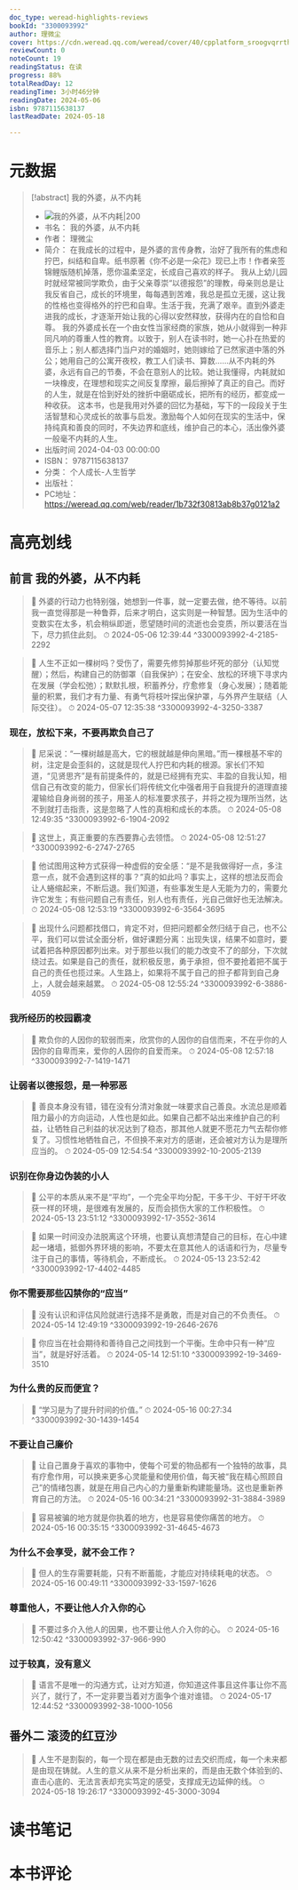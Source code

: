 ```yaml
---
doc_type: weread-highlights-reviews
bookId: "3300093992"
author: 理微尘
cover: https://cdn.weread.qq.com/weread/cover/40/cpplatform_sroogvqrrthwejxvf1q3o4/t7_cpplatform_sroogvqrrthwejxvf1q3o41721797569.jpg
reviewCount: 0
noteCount: 19
readingStatus: 在读
progress: 88%
totalReadDay: 12
readingTime: 3小时46分钟
readingDate: 2024-05-06
isbn: 9787115638137
lastReadDate: 2024-05-18

---
```

# 元数据
> [!abstract] 我的外婆，从不内耗
> - ![ 我的外婆，从不内耗|200](https://cdn.weread.qq.com/weread/cover/40/cpplatform_sroogvqrrthwejxvf1q3o4/t7_cpplatform_sroogvqrrthwejxvf1q3o41721797569.jpg)
> - 书名： 我的外婆，从不内耗
> - 作者： 理微尘
> - 简介： 在我成长的过程中，是外婆的言传身教，治好了我所有的焦虑和拧巴，纠结和自卑。纸书原著《你不必是一朵花》现已上市！作者亲签锦鲤版随机掉落，愿你温柔坚定，长成自己喜欢的样子。
我从上幼儿园时就经常被同学欺负，由于父亲尊崇“以德报怨”的理教，母亲则总是让我反省自己，成长的环境里，每每遇到苦难，我总是孤立无援，这让我的性格也变得格外的拧巴和自卑。生活于我，充满了艰辛。直到外婆走进我的成长，才逐渐开始让我的心得以安然释放，获得内在的自恰和自尊。
我的外婆成长在一个由女性当家经商的家族，她从小就得到一种非同凡响的尊重人性的教育。以致于，别人在读书时，她一心扑在热爱的音乐上；别人都选择门当户对的婚姻时，她则嫁给了已然家道中落的外公；她用自己的公寓开夜校，教工人们读书、算数……从不内耗的外婆，永远有自己的节奏，不会在意别人的比较。她让我懂得，内耗就如一块橡皮，在理想和现实之间反复摩擦，最后擦掉了真正的自己。而好的人生，就是在恰到好处的挫折中磨砺成长，把所有的经历，都变成一种收获。
这本书，也是我用对外婆的回忆为基础，写下的一段段关于生活智慧和心灵成长的故事与启发。激励每个人如何在现实的生活中，保持纯真和善良的同时，不失边界和底线，维护自己的本心，活出像外婆一般毫不内耗的人生。
> - 出版时间 2024-04-03 00:00:00
> - ISBN： 9787115638137
> - 分类： 个人成长-人生哲学
> - 出版社： 
> - PC地址：https://weread.qq.com/web/reader/1b732f30813ab8b37g0121a2

# 高亮划线

## 前言 我的外婆，从不内耗

> 📌 外婆的行动力也特别强，她想到一件事，就一定要去做，绝不等待。以前我一直觉得那是一种鲁莽，后来才明白，这实则是一种智慧。因为生活中的变数实在太多，机会稍纵即逝，愿望随时间的流逝也会变质，所以要活在当下，尽力抓住此刻。 
> ⏱ 2024-05-06 12:39:44 ^3300093992-4-2185-2292

> 📌 人生不正如一棵树吗？受伤了，需要先修剪掉那些坏死的部分（认知觉醒）；然后，构建自己的防御罩（自我保护）；在安全、放松的环境下寻求内在发展（学会松弛）；默默扎根，积蓄养分，疗愈修复（身心发展）；随着能量的积累，我们才有力量、有勇气将枝叶探出保护罩，与外界产生联结（人际交往）。 
> ⏱ 2024-05-07 12:35:38 ^3300093992-4-3250-3387

### 现在，放松下来，不要再欺负自己了

> 📌 尼采说：“一棵树越是高大，它的根就越是伸向黑暗。”而一棵根基不牢的树，注定是会歪斜的，这就是现代人拧巴和内耗的根源。家长们不知道，“见贤思齐”是有前提条件的，就是已经拥有充实、丰盈的自我认知，相信自己有改变的能力，但家长们将传统文化中强者用于自我提升的道理直接灌输给自身尚弱的孩子，用圣人的标准要求孩子，并将之视为理所当然，达不到就打击指责，这是忽略了人性的真相和成长的本质。 
> ⏱ 2024-05-08 12:49:35 ^3300093992-6-1904-2092

> 📌 这世上，真正重要的东西要靠心去领悟。 
> ⏱ 2024-05-08 12:51:27 ^3300093992-6-2747-2765

> 📌 他试图用这种方式获得一种虚假的安全感：“是不是我做得好一点，多注意一点，就不会遇到这样的事？”真的如此吗？事实上，这样的想法反而会让人蜷缩起来，不断后退。我们知道，有些事发生是人无能为力的，需要允许它发生；有些问题自己有责任，别人也有责任，光自己做好也无法解决。 
> ⏱ 2024-05-08 12:53:19 ^3300093992-6-3564-3695

> 📌 出现什么问题都找借口，肯定不对，但把问题都全然归结于自己，也不公平，我们可以尝试全面分析，做好课题分离：出现失误，结果不如意时，要试着把各种原因都列出来。对于那些以我们的能力改变不了的部分，下次就绕过去。如果是自己的责任，就积极反思，勇于承担，但不要抢着把不属于自己的责任也揽过来。人生路上，如果将不属于自己的担子都背到自己身上，人就会越来越累。 
> ⏱ 2024-05-08 12:55:24 ^3300093992-6-3886-4059

### 我所经历的校园霸凌

> 📌 欺负你的人因你的软弱而来，欣赏你的人因你的自信而来，不在乎你的人因你的自卑而来，爱你的人因你的自爱而来。 
> ⏱ 2024-05-08 12:57:18 ^3300093992-7-1419-1471

### 让弱者以德报怨，是一种邪恶

> 📌 善良本身没有错，错在没有分清对象就一味要求自己善良。水流总是顺着阻力最小的方向运动，人性也是如此。如果自己都不站出来维护自己的利益，让牺牲自己利益的状况达到了稳态，那其他人就更不愿花力气去帮你修复了。习惯性地牺牲自己，不但换不来对方的感谢，还会被对方认为是理所应当的。 
> ⏱ 2024-05-09 12:54:54 ^3300093992-10-2005-2139

### 识别在你身边伪装的小人

> 📌 公平的本质从来不是“平均”，一个完全平均分配，干多干少、干好干坏收获一样的环境，是很难有发展的，反而会损伤大家的工作积极性。 
> ⏱ 2024-05-13 23:51:12 ^3300093992-17-3552-3614

> 📌 如果一时间没办法脱离这个环境，也要认真想清楚自己的目标，在心中建起一堵墙，抵御外界环境的影响，不要太在意其他人的话语和行为，尽量专注于自己的事情，等待机会，不断成长。 
> ⏱ 2024-05-13 23:52:42 ^3300093992-17-4402-4485

### 你不需要那些囚禁你的“应当”

> 📌 没有认识和评估风险就进行选择不是勇敢，而是对自己的不负责任。 
> ⏱ 2024-05-14 12:49:19 ^3300093992-19-2646-2676

> 📌 你应当在社会期待和善待自己之间找到一个平衡。生命中只有一种“应当”，就是好好活着。 
> ⏱ 2024-05-14 12:51:10 ^3300093992-19-3469-3510

### 为什么贵的反而便宜？

> 📌 “学习是为了提升时间的价值。” 
> ⏱ 2024-05-16 00:27:34 ^3300093992-30-1439-1454

### 不要让自己廉价

> 📌 让自己置身于喜欢的事物中，使每个可爱的物品都有一个独特的故事，具有疗愈作用，可以换来更多心灵能量和使用价值，每天被“我在精心照顾自己”的情绪包裹，就是在用自己内心的力量重新构建能量场。这也是重新养育自己的方法。 
> ⏱ 2024-05-16 00:34:21 ^3300093992-31-3884-3989

> 📌 容易被骗的地方就是你执着的地方，也是容易使你痛苦的地方。 
> ⏱ 2024-05-16 00:35:15 ^3300093992-31-4645-4673

### 为什么不会享受，就不会工作？

> 📌 但人的生存需要耗能，只有不断蓄能，才能应对持续耗电的状态。 
> ⏱ 2024-05-16 00:49:11 ^3300093992-33-1597-1626

### 尊重他人，不要让他人介入你的心

> 📌 不要过多介入他人的因果，也不要让他人介入你的心。 
> ⏱ 2024-05-16 12:50:42 ^3300093992-37-966-990

### 过于较真，没有意义

> 📌 语言不是唯一的沟通方式，让对方知道，你知道这件事且这件事让你不高兴了，就行了，不一定非要当着对方面争个谁对谁错。 
> ⏱ 2024-05-17 12:44:52 ^3300093992-38-1000-1056

## 番外二 滚烫的红豆沙

> 📌 人生不是割裂的，每一个现在都是由无数的过去交织而成，每一个未来都是由现在铸就。人生的意义从来不是分析出来的，而是由无数个体验到的、直击心底的、无法言表却充实笃定的感受，支撑成无边延伸的线。 
> ⏱ 2024-05-18 19:26:17 ^3300093992-45-3000-3094

# 读书笔记

# 本书评论
